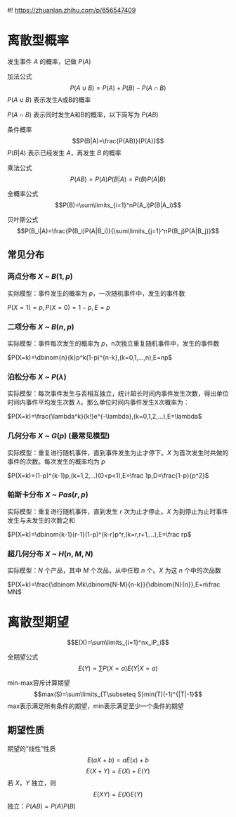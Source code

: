 #! https://zhuanlan.zhihu.com/p/656547409
# 离散型概率
发生事件 $A$ 的概率，记做 $P(A)$

加法公式
$$P(A\cup B)=P(A)+P(B)-P(A\cap B)$$
$P(A\cup B)$ 表示发生A或B的概率

$P(A\cap B)$ 表示同时发生A和B的概率，以下简写为 $P(AB)$

条件概率
$$P(B|A)=\frac{P(AB)}{P(A)}$$
$P(B|A)$ 表示已经发生 $A$，再发生 $B$ 的概率

乘法公式
$$P(AB)=P(A)P(B|A)=P(B)P(A|B)$$

全概率公式
$$P(B)=\sum\limits_{i=1}^nP(A_i)P(B|A_i)$$

贝叶斯公式
$$P(B_i|A)=\frac{P(B_i)P(A|B_i)}{\sum\limits_{j=1}^nP(B_j)P(A|B_j)}$$
## 常见分布
### 两点分布 $X$ ~ $B(1,p)$
实际模型：事件发生的概率为 $p$，一次随机事件中，发生的事件数

$P(X=1)=p,P(X=0)=1-p,E=p$
### 二项分布 $X$ ~ $B(n,p)$
实际模型：事件每次发生的概率为 $p$，n次独立重复随机事件中，发生的事件数

$P(X=k)=\dbinom{n}{k}p^k(1-p)^{n-k},(k=0,1,...,n),E=np$
### 泊松分布 $X$ ~ $P(\lambda)$
实际模型：每次事件发生与否相互独立，统计超长时间内事件发生次数，得出单位时间内事件平均发生次数 $\lambda$。那么单位时间内事件发生X次概率为：

$P(X=k)=\frac{\lambda^k}{k!}e^{-\lambda},(k=0,1,2,...),E=\lambda$
### 几何分布 $X$ ~ $G(p)$ (最常见模型)
实际模型：重复进行随机事件，直到事件发生为止才停下。$X$ 为首次发生时共做的事件的次数。每次发生的概率均为 $p$

$P(X=k)=(1-p)^{k-1}p,(k=1,2,...)(0<p<1),E=\frac 1p,D=\frac{1-p}{p^2}$
### 帕斯卡分布 $X$ ~ $Pas(r,p)$
实际模型：重复进行随机事件，直到发生 $r$ 次为止才停止。$X$ 为到停止为止时事件发生与未发生的次数之和

$P(X=k)=\dbinom{k-1}{r-1}(1-p)^{k-r}p^r,(k=r,r+1,...),E=\frac rp$
### 超几何分布 $X$ ~ $H(n,M,N)$
实际模型：$N$ 个产品，其中 $M$ 个次品，从中任取 $n$ 个。$X$ 为这 $n$ 个中的次品数

$P(X=k)=\frac{\dbinom Mk\dbinom{N-M}{n-k}}{\dbinom{N}{n}},E=n\frac MN$
# 离散型期望
$$E(X)=\sum\limits_{i=1}^nx_iP_i$$

全期望公式
$$E(Y)=\sum P(X=a)E(Y|X=a)$$

min-max容斥计算期望
$$max(S)=\sum\limits_{T\subseteq S}min(T)(-1)^{|T|-1}$$
max表示满足所有条件的期望，min表示满足至少一个条件的期望
## 期望性质
期望的“线性”性质
$$E(aX+b)=aE(x)+b$$
$$E(X+Y)=E(X)+E(Y)$$
若 $X，Y$ 独立，则
$$E(XY)=E(X)E(Y)$$
独立：$P(AB)=P(A)P(B)$
